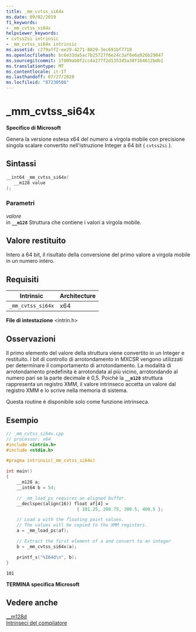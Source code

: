 ```yaml
---
title: _mm_cvtss_si64x
ms.date: 09/02/2019
f1_keywords:
- _mm_cvtss_si64x
helpviewer_keywords:
- cvtss2si intrinsic
- _mm_cvtss_si64x intrinsic
ms.assetid: c279aff2-ee29-4271-8829-3ec691bf7718
ms.openlocfilehash: bc6e33da5ac7b25727f6e24c3af6e6a926b29847
ms.sourcegitcommit: 1f009ab0f2cc4a177f2d1353d5a38f164612bdb1
ms.translationtype: MT
ms.contentlocale: it-IT
ms.lasthandoff: 07/27/2020
ms.locfileid: "87230506"
---
```

# <a name="_mm_cvtss_si64x"></a>_mm_cvtss_si64x

**Specifico di Microsoft**

Genera la versione estesa x64 del numero a virgola mobile con precisione singola scalare convertito nell'istruzione Integer a 64 bit ( `cvtss2si` ).

## <a name="syntax"></a>Sintassi

```C
__int64 _mm_cvtss_si64x(
   __m128 value
);
```

### <a name="parameters"></a>Parametri

*valore*\
in **`__m128`** Struttura che contiene i valori a virgola mobile.

## <a name="return-value"></a>Valore restituito

Intero a 64 bit, il risultato della conversione del primo valore a virgola mobile in un numero intero.

## <a name="requirements"></a>Requisiti

|Intrinsic|Architecture|
|---------------|------------------|
|`_mm_cvtss_si64x`|x64|

**File di intestazione** \<intrin.h>

## <a name="remarks"></a>Osservazioni

Il primo elemento del valore della struttura viene convertito in un Integer e restituito. I bit di controllo di arrotondamento in MXCSR vengono utilizzati per determinare il comportamento di arrotondamento. La modalità di arrotondamento predefinita è arrotondata al più vicino, arrotondando al numero pari se la parte decimale è 0,5. Poiché la **`__m128`** struttura rappresenta un registro XMM, il valore intrinseco accetta un valore dal registro XMM e lo scrive nella memoria di sistema.

Questa routine è disponibile solo come funzione intrinseca.

## <a name="example"></a>Esempio

```cpp
// _mm_cvtss_si64x.cpp
// processor: x64
#include <intrin.h>
#include <stdio.h>

#pragma intrinsic(_mm_cvtss_si64x)

int main()
{
    __m128 a;
    __int64 b = 54;

    // _mm_load_ps requires an aligned buffer.
    __declspec(align(16)) float af[4] =
                           { 101.25, 200.75, 300.5, 400.5 };

    // Load a with the floating point values.
    // The values will be copied to the XMM registers.
    a = _mm_load_ps(af);

    // Extract the first element of a and convert to an integer
    b = _mm_cvtss_si64x(a);

    printf_s("%I64d\n", b);
}
```

```Output
101
```

**TERMINA specifica Microsoft**

## <a name="see-also"></a>Vedere anche

[__m128d](../cpp/m128d.md)\
[Intrinseci del compilatore](../intrinsics/compiler-intrinsics.md)
